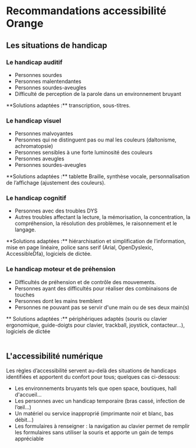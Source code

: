 # Recommandations accessibilité Orange
<h2 class="page-title">Les situations de handicap</h2>

<script>$(document).ready(function () {
    setBreadcrumb([{"label":"Les situations de handicap"}]);
    addSubMenu([
        {"label":"Le handicap cognitif","url":"focus-cognitif.html"},
        {"label":"Les séniors","url":"focus-seniors.html"}
    ]);
});</script>

### Le handicap auditif
<div class="axs-picto auditif">
    <ul>
        <li>Personnes sourdes</li>
        <li>Personnes malentendantes</li>
        <li>Personnes sourdes-aveugles</li>
        <li>Difficulté de perception de la parole dans un environnement bruyant</li>
    </ul>
**Solutions adaptées&nbsp;:** transcription, sous-titres.
</div>

### Le handicap visuel

<div class="axs-picto visuel">
    <ul>
        <li>Personnes malvoyantes</li>
        <li>Personnes qui ne distinguent pas ou mal les couleurs (daltonisme, achromatopsie)</li>
        <li>Personnes sensibles à une forte luminosité des couleurs</li>
        <li>Personnes aveugles</li>
        <li>Personnes sourdes-aveugles</li>
    </ul>
    **Solutions adaptées&nbsp;:** tablette Braille, synthèse vocale, personnalisation de l’affichage (ajustement des couleurs).
</div>

### Le handicap cognitif
<div class="axs-picto cognitif">
    <ul>
        <li>Personnes avec des troubles DYS</li>
        <li>Autres troubles affectant la lecture, la mémorisation, la concentration, la compréhension, la résolution des problèmes, le raisonnement et le langage.</li>
    </ul>
**Solutions adaptées&nbsp;:** hiérarchisation et simplification de l’information, mise en page linéaire, police sans serif (Arial, OpenDyslexic, AccessibleDfa), logiciels de dictée.  
&nbsp;
</div>

### Le handicap moteur et de préhension
<div class="axs-picto physique">
    <ul>
        <li>Difficultés de préhension et de contrôle des mouvements.</li>
        <li>Personnes ayant des difficultés pour réaliser des combinaisons de touches</li>
        <li>Personnes dont les mains tremblent</li>
        <li>Personnes ne pouvant pas se servir d'une main ou de ses deux main(s)</li>        
    </ul>
** Solutions adaptées&nbsp;:** périphériques adaptés (souris ou clavier ergonomique, guide-doigts pour clavier, trackball, joystick, contacteur…), logiciels de dictée
</div>
&nbsp;

<h2 class="page-title">L'accessibilité numérique</h2>

<div class="axs-picto">
    Les règles d’accessibilité servent au-delà des situations de handicaps identifiées et apportent du confort pour tous; quelques cas ci-dessous:      
    <ul>
        <li>Les environnements bruyants tels que open space, boutiques, hall d'accueil…</li>
        <li>Les personnes avec un handicap temporaire (bras cassé, infection de l’œil…)</li>
        <li>Un matériel ou service inapproprié (imprimante noir et blanc, bas débit…)</li>
        <li>Les formulaires à renseigner : la navigation au clavier permet de remplir les formulaires sans utiliser la souris et apporte un gain de temps appréciable</li>
    </ul>
</div>

<!--  This file is part of a11y-guidelines | Our vision of mobile & web accessibility guidelines and best practices, with valid/invalid examples.
 Copyright (C) 2016  Orange SA
 See the Creative Commons Legal Code Attribution-ShareAlike 3.0 Unported License for more details (LICENSE file). -->